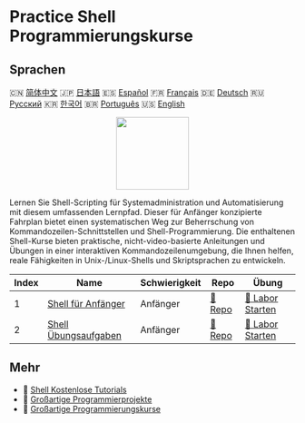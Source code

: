 # Practice Shell Programmierungskurse

## Sprachen

🇨🇳 [简体中文](README_zh.md) 🇯🇵 [日本語](README_ja.md) 🇪🇸 [Español](README_es.md) 🇫🇷 [Français](README_fr.md) 🇩🇪 [Deutsch](README_de.md) 🇷🇺 [Русский](README_ru.md) 🇰🇷 [한국어](README_ko.md) 🇧🇷 [Português](README_pt.md) 🇺🇸 [English](README.md) 

<div align="center">
<img width="128px" src="https://file.labex.io/path/FaVTnI4iqZP0.png">
</div>

Lernen Sie Shell-Scripting für Systemadministration und Automatisierung mit diesem umfassenden Lernpfad. Dieser für Anfänger konzipierte Fahrplan bietet einen systematischen Weg zur Beherrschung von Kommandozeilen-Schnittstellen und Shell-Programmierung. Die enthaltenen Shell-Kurse bieten praktische, nicht-video-basierte Anleitungen und Übungen in einer interaktiven Kommandozeilenumgebung, die Ihnen helfen, reale Fähigkeiten in Unix-/Linux-Shells und Skriptsprachen zu entwickeln.

|   Index | Name                                                                          | Schwierigkeit   | Repo                                                               | Übung                                                                     |
|---------|-------------------------------------------------------------------------------|-----------------|--------------------------------------------------------------------|---------------------------------------------------------------------------|
|       1 | [Shell für Anfänger](https://labex.io/de/courses/shell-for-beginners)         | Anfänger        | [🔗 Repo](https://github.com/labex-labs/shell-for-beginners)       | [🚀 Labor Starten](https://labex.io/de/courses/shell-for-beginners)       |
|       2 | [Shell Übungsaufgaben](https://labex.io/de/courses/shell-practice-challenges) | Anfänger        | [🔗 Repo](https://github.com/labex-labs/shell-practice-challenges) | [🚀 Labor Starten](https://labex.io/de/courses/shell-practice-challenges) |

## Mehr

- 🔗 [Shell Kostenlose Tutorials](https://github.com/labex-labs/shell-free-tutorials)
- 🔗 [Großartige Programmierprojekte](https://github.com/labex-labs/awesome-programming-projects)
- 🔗 [Großartige Programmierungskurse](https://github.com/labex-labs/awesome-programming-courses)

